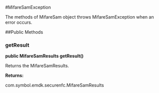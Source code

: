 #MifareSamException

The methods of MifareSam object throws MifareSamException when an error
 occurs.



##Public Methods

### getResult

**public MifareSamResults getResult()**

Returns the MifareSamResults.

**Returns:**

com.symbol.emdk.securenfc.MifareSamResults

